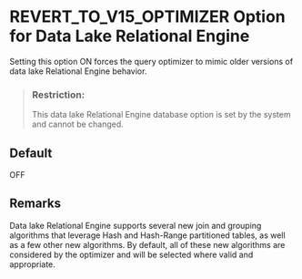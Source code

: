 <!-- loioa874949c84f210158f26cfc56b077cde -->

# REVERT\_TO\_V15\_OPTIMIZER Option for Data Lake Relational Engine

Setting this option ON forces the query optimizer to mimic older versions of data lake Relational Engine behavior.



> ### Restriction:  
> This data lake Relational Engine database option is set by the system and cannot be changed.



<a name="loioa874949c84f210158f26cfc56b077cde__iq_refso_324"/>

## Default

OFF

 



<a name="loioa874949c84f210158f26cfc56b077cde__iq_refso_326"/>

## Remarks

Data lake Relational Engine supports several new join and grouping algorithms that leverage Hash and Hash-Range partitioned tables, as well as a few other new algorithms. By default, all of these new algorithms are considered by the optimizer and will be selected where valid and appropriate.

